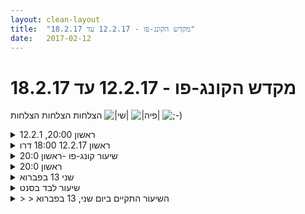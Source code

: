 ```yaml
---
layout: clean-layout
title:  "מקדש הקונג-פו - 12.2.17 עד 18.2.17"
date:   2017-02-12
---
```

# מקדש הקונג-פו - 12.2.17 עד 18.2.17 
הצלחות הצלחות הצלחות <img src="http://www.timg.co.il/tapuzForum/images/Emo77.gif" alt="|שי|"> <img src="http://www.timg.co.il/tapuzForum/images/Emo230.gif" alt="|פיה|"> <img src="http://www.timg.co.il/tapuzForum/images/Emo8.gif" alt=";-)">

<details>
                    <summary>ראשון 20:00, 12.2.1</summary>
                    שיעור קסום, אצלי בבית, עם עצמי<br> התחלה: 15:10<br> <br> התמסרות ל&quot;גוף הפנימי&quot; בעמידה<br> ממשיך בישיבה. התחשבות בעצמי, הקשבה, רוך. קבלה של עצמי על כל מה שבי.<br> התחשבות בצרכי הגוף, ניואנסים בתנוחה, ריפוד, לבוש חם ונעים.<br> אפשור של תנועת הרגשות. מתן חופש לחלקים הכאובים להתבטא בקול. חופש לבכות.<br> לאהוב אותי ללא פשרות.<br> הנעת הגוף כדי להעיר את האנרגיה, לאפשר לה לזרום. ריקוד חופשי. מתיחות.<br> המשך ריפוי רגשי, שימוש בזכרונות של רגעי קסם - לחיות אותם שוב בדמיון.<br> הודיה, מתוך עצמי, לא כמשימה<br> התכווננות לשבוע מוצלח - ברמה רגשית יותר מחשיבתית<br> מחווה תנועתית מסיימת<br>
                  </details><details>
                    <summary>ראשון 12.2.17 18:00 דרו</summary>
                    <br> שעת התחלה 17:35<br> שיעור כלבבי בין 10 ל 100 דקות<br> <br> פעם ראשונה<br> שאני כותב כאן, שהעברתי אימון בסלון שלי. ופעם ראשונה ללא נעלים.<br> הפחיד אותי לא להצליח ליצור אימון בסביבת הבית שמלאה בהסחות דעת. כיף לדעת שאני יכול והצלחתי.<br> <br> התחלתי בהוספה והשתלה של הנאה בזיכרון מאתמול.<br> התמקודת של האימון הייתה חיזוק הבאלנס על רגל אחת. תוך כדאי זה מצאתי משחק נחמד שרגל אחת על הקרקע והשנייה מנסה להפריע בשלל צורות מהאוויר, משחק שהתוצאה לו ידועה מראש, אבל עדיין מהנה.<br> חיזוק הירכיים, <br> עיצבתי עוד קצת מהפורמות, התכנסות של התנועה, וביצוע יותר לחימתי ( משקל על רגל אחורית)<br> יצרת רצף חבטות סימטרי ועבודה עליו.<br> <br> השיעור הנהדר הזה הסתיים ב 18:30<br> <br> שבוע טוב,<br> דרור<br> <br> <br> <br>  <br>
                  </details><details>
                    <summary>שיעור קונג-פו -ראשון 20:0</summary>
                    השיעור שלי התחיל ב 19:00 בדיוק, נמשך כשעה וחצי והתקיים בביתי.<br> <br> חילקתי את השיעור ל-4 חלקים:<br> חישת הגוף הפנימי - בוצע בשכיבה על הגב<br> אמנות הלחימה והתנועה - כל מני תרגולים לפי מה שעלה (חימום, בעיטות, גמישות, יציבות, כושר גופני)<br> אמנות ההגשמה - התמקדות בהצלחות, דמיון רמה גבוהה יותר בתחומים שונים.<br> אמנות הנוכחות - נעזרתי בספר &quot;כוחו של הרגע הזה&quot;, קבלת המציאות כפי שהיא.<br> <br> שיעור נהדר ומעצים!<br> תודה!
                  </details><details>
                    <summary>ראשון 20:0</summary>
                    התחלתי את השיעור ב 19:00. הקשבתי לגוף הפנימי בישיבה. היה מאתגר למקד את תשומת הלב. ניסיתי לאפשר לעצמי פשוט לנוח, לא להתערב בכלום ורק להקשיב. לאחר מספר דקות הרגשתי התנגדות לקום מהספסל ולהמשיך בשיעור. הזכרתי לעצמי שהשיעור הוא מתנה עבורי ובא להיטיב אתי. בהמשך קמתי ותרגלתי תנועה מיטיבה. סיימתי את השיעור במנוחה בשכיבה על הגב לקראת 20:20<br>
                  </details><details>
                    <summary>שני 13 בפברוא</summary>
                    פגשתי בנקודת המפגש ביואב, וב0650 התחלתי את השיעור.<br> ללכת לכוון מקום השיעור, שיצא אגב מול קיר הזכוכית של המוזיאון,<br> כשאנחנו עוברים בין ראייה רחבה לממוקדת, תוך הרפיית המאמץ<br> של השרירים בעין.<br> הנחנו את התיקים, והתרגיל שהגיע היה לעבור 20 תרגילים כל אחד <br> עם עצמו, שכל אחד יארך בין 2 ל 3 דקות, ללא להסתכל בשעון,<br> התחלת כל מקטע כזה תהיה להתבונן בעצמי ולבחור בתרגיל שנכון לי.<br> אם הגעתי עם תרגיל שבחרתי קודם, לשחרר אותו ולבחור מחדש.<br> זה בסדר להעביר 3 דקות בהתבוננות במידה ולא עלה תרגיל מתאים.<br> לאחר שסיימנו את המקטע ה 20 לעדכן את הפרטנר שסיימתי,<br> ולעבור לעבודת גמישות בישיבה. עבדנו מעולה, וסיימנו בהפרש לא גדול<br> ובסהכ כ 55 דקות. כלומר יש מקום למחשבה שחלק מהמקטעים עברו <br> את 3 הדקות.<br> לאחר מכן עברנו לבצע מקטעים בין 2 ל 3 דקות של עבודה פנימית, שכל<br> אחד בוחר לעצמו בתחילת המקטע. הראשון בלבד לא היה חופשי אלא<br> היה להתבונן בעבודה שעשינו עד כה ולשבח את עצמנו.<br> בגמר המקטע הזה לעבור לעמידה ועבודה חופשית. סיימנו באזור 0817<br> ולאחר מכן סיימתי את השיעור.
                  </details><details>
                    <summary>שיעור לבד בסנט</summary>
                    קודם כל אציין שנזכרתי עכשיו בשם קוד &quot;שני המקדשים&quot; וזה הזכיר לי שגם כאן זה מקדש, זה עוזר לי כרגע.<br> <br> השיעור החל באופן רשמי בשמונה בערב בדיזינגוף סנטר, אבל עוד לפני כן, בהליכה לסנטר מהבית חשתי שכבר מתחיל לצוץ לו השיעור בתוכי, ורשמתי רשימה של ארבע התכווננויות שקראתי להן &quot;סולם&quot; כי הרגשתי שהן סוג של שלבים בסולם שאפשר לרדת ולעלות בהם.<br> <br> זה הסולם:<br> <br> 1. התיידדות עם השלושה: גוף, מחשבה ורגש.<br> <br> 2. תשומת לב לגוף ולנשימה.<br> <br> 3. תשומת לב למה שאני כבר שם לב אליו בחושים.<br> <br> 4. התענגות על מה שאני כבר שם לב אליו בחושים.<br> <br> ההליכה לסנטר לוותה בסולם הזה.<br> הגעתי לסנטר ושם שיחקתי בין הליכה וישיבה. בעיקר עסקתי בהגברת ערנותי, על ידי שימוש גם בארבעת ההתכווננויות שתיארתי, וגם בעוד כל מני. הרגיש לרגעים שהעולם מעט יותר נחשף בפני. <br> זכור לי שלרגעים הבטתי באנשים באופן חדש ובלי דעה מוקדמת. <br> עסקתי בלהנות, בלעשות לי נעים. וזה עבד.<br> <br> השיעור הסתיים בשמונה חמישים ושבע. אחריו חשתי בהשפעתו.
                  </details><details>
                    <summary>> > השיעור התקיים ביום שני, 13 בפברוא</summary>
                    
                  </details><details>
                    <summary>קונג פו ב', 13.2.201</summary>
                    שיעור מקסים קצר בן פחות משעתיים, קצוב בזמן (לא הגדרתי שעה אבל חשתי באורך הרצוי והתנהלתי לפי זה), בעיקר במקום פנימי חבוי בשכונה שלא הכרתי לפני כן ובגן גדול על גבול השכונה עם יפו, שידעתי על קיומו אבל גם אותו לא הכרתי קודם.<br> + עבודה חיצונית רכה, מדוייקת, נעימה<br> + התקדמות משמעותית בהיות דימוי משרת העבודה ולא ההיפך או במקומה<br> + התקדמות משמעותית, מענגת, אינטגרלית בלהיות מודרך ע&quot;י הסביבה <br> + התקדמות משמעותית בשקט ממחשבות ובכלל<br> <br>
                  </details><details>
                    <summary>שיעור שני 13.2 - 16:5</summary>
                    כבשתי את הקרוסלה :) ביסודיות רבה. לקראת האמצע כבר נעתי עליה בחופשיות כמעט מוחלטת, לכל צד שרציתי. עם הפנים פנימה או החוצה. עם רגליים צמודות. מחליף צדדים וכדומה. התחלתי להתאמן על רגל אחת... לימדתי מישהו...<br> טיפוסים ותרגילים על מתקנים. עמידות ידיים. <br> להיות בטוב בעולם עם עצמי. <br> סיפוק שקט ורגוע. <br> יש טוב.<br> <br> שיעור של כשעה וחצי סך הכל. אולי אפילו פחות קצת. <br> תודה!!<br> <br> <br>
                  </details><details>
                    <summary>> > איזה כיף להיזכר בזה!! :</summary>
                    מגניב לחזור אחורה ולהסתכל על עקבות שהותרתי לעצמי מפעם. <br> איזה יופי זה. ירד לי אסימון קטן שנוגע לזה.
                  </details><details>
                    <summary>שיעור עצמי ביום שנ</summary>
                    תחילת שיעור 19:30<br> מטרות :<br> תנועה חופשית , שיפור המצב ,להוביל את עצמי לפרק הבא<br> תוך כדי תירגול stop , אהטה&nbsp;&nbsp;best,act ,drop ,<br> שיווי משקל בעניים עצומות <br> הרחבת הגוף והתנועה <br> בסביבות 19:50 הרגשתי שהאנרגיה של השיעור חדשה יוצאת דופן , הרגשתי שהנתיב שהדברים זורמים שונה <br> נתתי לידיעה הזאת להיות ואמתנתי בסקרנות להתפתחות של השיעור שלי .<br> ב20:11 בדקתי מיילים אולי פספסתי איזה כיוונון לשיעור <br> <br> קבעתי עם פרטנר לא מבית הספר אימון<br> בדרך המשך תירגול מטרות ראשיות לשיעור <br> אימון תנועתי עוצמתי - שימוש עמוק בצלילים הפנימיים <br> גמישות , מדיטציה <br> הדיה על ההצלחות <br> <br> השארת חותמת ביומן <br> סיום שיעור
                  </details><details>
                    <summary>שני ערב 13.2.1</summary>
                    התחלתי בשמונה את השיעור.<br> כמה עקבות:<br> עבודה עם תשומת הלב כשהיא משייטת בין הסביבה החיצונית לפנימית תוך כדי הליכה<br> חידוד לעצמי של הדברים העיקריים בלימודים עליהם אני עובד בימים אלו<br> תרגילי מתיחות וחיזוק מרכז הגוף<br> סיום ב 21:14 <br>
                  </details><details>
                    <summary>14.2.17 שלישי ער</summary>
                    שיעור בבית. <br> <br> 45 דקות. <br> בעיקר הרפיית עיניים ארוכה ארוכה. בעיניים פקוחות ועצומות, עם כיסוי בכפות הידיים ובלי. <br> קצת עיסוי ידיים. <br> כמה דקות קריאת טקסטים לימודיים. <br> <br> 15 דקות אחרונות לא יעילות כל כך. הייתי עייף ומשועמם. חוויתי תחושת &quot;לא רוצה לקחת אחריות על עצמי / להנהיג את עצמי לעבר עתיד טוב יותר תנו לי רק לישון...&quot;. <br> <br> סה&quot;כ היה נחמד.<br><br><table width='70%' cellpadding='0' cellspacing='0' bgcolor='#C6C7C6'><tr><td height='1'></td></tr></table><br><img border=0 src=../tapuzforum/images/Emo42.gif><br><br><b>יש בי אהבה והיא תנצח.</b><br><br><br><a rel=nofollow href=http://blog.tapuz.co.il/pathoftheone target=_blank style=color:black>http://blog.tapuz.co.il/pathoftheone</a>            <br><br>
                  </details><details>
                    <summary>יום שלישי 14.02.2017 שעה</summary>
                    תחילת שיעור ב9 קידה, שיעור בגינה הציבורית מתחת לבית. הרפיית השרירים בדרך לשיעור. חישה של רצף, של שדה רצף של דימויים, של אפשרויות, של אנרגיה לשנות. בתוך הגינה, בחירה בדרך של ישיבה לאחר מספר תנועות קרב קלות:<br> <br> כניסה בדמיון:&nbsp;&nbsp;<br> דימוי של&nbsp;&nbsp;חפירה עדינה באדמה הפורייה כמו שהייתי&nbsp;&nbsp;ילד. חופר וחופר חש את השמיים והאדמה הפורייה הלחה&nbsp;&nbsp;עד שמגיעים לגונג מתכתי, הגונג מעלה זיכרונות.&nbsp;&nbsp;מנסה לשים לב למה שקרה ב20 השנה האחרונות .להבין את מה שקרה, את מה שקורה<br> את הדברים שנאבדו והם כמו שהם ולא כמו משהו אחר. לשים לב לשלוש המפלצות:<br>  <br> שנאה של מה שהייתי<br>  <br> הכחשה של מה שהייתי,<br> שנאה של מה שאני.<br> לשים לב לפרטים הקטנים.&nbsp;&nbsp;לשים לב&nbsp;&nbsp;למה שדורש ללכת בעדינות עם הגוף לשים לב לתנועה לשים לב לפרטים שלי לרגשות שלי. הרמת שק חול כתרגיל פיזי&nbsp;&nbsp;לקראת הדקות האחרונות קידה וסיום (בשעה 9:45)<br> <br>
                  </details><details>
                    <summary>שני ער</summary>
                    הגעתי לנקודת תחילת השיעור, גינה ציבורית בחולון, ב 20:30, איחור של חצי שעה. האיחור נבע מזה שבעקבות בלבול פנימי לא השתמשתי באסטרטגיות הרגילות שאני משתמש בהן כדי להגיע בזמן למקומות. <br> התחלתי את השיעור בלשבת על ספסל ולהתחבר לדימוי שלי כאמן קונג פו, אחר כך חיפשתי נקודה שיהיה לי נוח להתאמן בה תוך כדי התמקדות בסביבה החיצונית. מצאתי פינה די מבודדת ועשיתה בה חימום מסורתי ארוך ואחריו גמישות ארוכה. רוב המשך השיעור שלי עסק בפורמות, עברתי על כל הפורמות שאני מכיר שבכל פעם עבדתי בהתחלה על דגש של דיוק, אחר כך על עבודת רגליים נמוכה ומקורקעת, אחר כך על מהירות, ובסוף על שלושת ההדגשים בו זמנית. בתזמון עם סיום עבודת הפורמות התחיל לרדת עלי גשם. חיפשתי מיקום חדש שמתאים לעבודה פנימית תוך כדי חישת השדה הגדול, הרגשתי שהשדה הגדול מנחה אותי לנקודה די פומבית שיש בה אבן גדולה, משובצת צדפים, בין כמה עצים. שם המשכתי להרגיש את השדה הגדול ולהתמסר אליו. עברתי להתמקד בשדה האישי שלי, ולאחר מכן סיימתי השיעור. השיעור הסתיים בסביבות 22:20
                  </details><details>
                    <summary>רביעי ה 15 בוק</summary>
                    קבלנו לשלב 3 עבודות: תשומת לב לצלילים, הרפית הגוף ותשומת לב לסביבה החיצונית.<br> קבלתי להמשיך את השיעור של אינגריד ושלי. המשכנו לכוון גן אברהם צמוד להיכל התרבות.<br> בדרך המשכנו את העבודה שנתן בן, ועברנו לתרגל כל אחת מהעבודות לבד בהתאם למילת<br> קוד, בגן במקום מקורה חזרנו לעבוד עם 3 הדגשים בכוון מטרה של תנועה שבהשראת היכל <br> התרבות, הבימה והמוזיאון תהיה מעין ריקוד תנועה. מי שיעבור יחשוב שאנחנו מאחד מהיכלי התרבות <br> האלה בחזרה בחוץ. לאחר מכן במטרה לשפר את הגמישות, לאחר מכן לשפר את אמנות הלחימה,<br> לאחר מכן לשפר את הפורמה הראשונה תוך שעושים ממנה ריקוד.<br> לאחר מכן עמידה ללא עשייה, ואז מיקוד בעץ, ואחר כך להחזיק ידים ולהישען אחורה, כך שנאזן<br> את הפרטנר, לסנכרן נשימה, להרפות, להתבונן בעיני הפרטנר, נשימה מעגלית של אנרגיה,<br> כשאני מקבל מכדור הארץ מעלה אותה בעמוד השדרה לראש ומוריד דרך הפנים ללב ומשם<br> דרך הידיים לאינגריד, שמקבלת אותה מהידים ומעלה אותה&nbsp;&nbsp;דרך הפנים לקודקוד ומורידה דרך<br> עמוד השדרה לאדמה.<br> לאחר מכן שוב תנועה עם 3 הדגשים באופן חופשי עד שסיימתי את השיעור ב 0820. שיעור<br> עוצמתי, עדין ונפלא.
                  </details><details>
                    <summary>יום שלישי 14.02.2017 שעה</summary>
                    תחילת שיעור ב9 קידה, שיעור בגינה הציבורית מתחת לבית. הרפיית השרירים בדרך לשיעור. חישה של רצף, של שדה רצף של דימויים, של אפשרויות, של אנרגיה לשנות. בתוך הגינה, בחירה בדרך של ישיבה לאחר מספר תנועות קרב קלות:<br> <br> כניסה בדמיון:&nbsp;&nbsp;<br> דימוי של&nbsp;&nbsp;חפירה עדינה באדמה הפורייה כמו שהייתי&nbsp;&nbsp;ילד. חופר וחופר חש את השמיים והאדמה הפורייה הלחה&nbsp;&nbsp;עד שמגיעים לגונג מתכתי, הגונג מעלה זיכרונות.&nbsp;&nbsp;מנסה לשים לב למה שקרה ב20 השנה האחרונות .להבין את מה שקרה, את מה שקורה<br> את הדברים שנאבדו והם כמו שהם ולא כמו משהו אחר. לשים לב לשלוש המפלצות:<br>  <br> שנאה של מה שהייתי<br>  <br> הכחשה של מה שהייתי,<br> שנאה של מה שאני.<br> לשים לב לפרטים הקטנים.&nbsp;&nbsp;לשים לב&nbsp;&nbsp;למה שדורש ללכת בעדינות עם הגוף לשים לב לתנועה לשים לב לפרטים שלי לרגשות שלי. הרמת שק חול כתרגיל פיזי&nbsp;&nbsp;לקראת הדקות האחרונות קידה וסיום (בשעה 9:45)<br> <br>
                  </details><details>
                    <summary>שיעור שבת 16:0</summary>
                    <br> בשלוש שורות:<br> 1) mode קשב לנשימה, ללא מאמץ, ובהנאה, כמו בג&#39;קוזי או במסאג&#39;. אפשר לקרוא לזה להרפות ולהנות מתהליך הנשימה הטבעית. או להיות חיה. או בלי אמביציה להיות במצב של מודעות לנשימה.<br> 2) לבחון מגבלות שאני שמתי על עצמי (למשל &quot;אסור להשען על הקיר בזמן תרגיל תשומת לב לנשימה בישיבה). לבחון האם גם בזמן הפעלת &quot;משמעת&quot; עצמית כלשהי, אפשר לחפש עונג/נעימות. <br> 3) חימום לא חייב להיות &quot;חיצוני&quot; (קפיצות/הנעות של ידיים ורגליים) ומעלה דופק. חימום טוב יכול להיות גם פנימי, פתיחת צנרת, חיבור בין צינורות, שחרור עדין והדרגתי בפנים.<br> <br> <br> <br> ~ הפניית קשב לנשימה בזמן הליכה. (תוך הפניית קשב בעצם ל2 ערוצים? לנשימה, להליכה)<br> ~ הפניית קשב לנשימה בזמן ישיבה<br> ~הפניית קשב לנשימה בזמן עמידה<br> ~הפניית קשב לנשימה בזמן תנועה<br> <br> ~ יש מגבלות שאני שמתי על עצמי, וגרמו לסבל, כשהסרתי אותן נהנתי יותר.<br> ~ הבנתי ש&quot;חימום&quot; לקראת שיעור יכול להיות פעלתני (קפיצות/תזוזות) וגם יכול להיות פנימי (למשל הפניית קשב לנשימה)<br> החימום מהסוג השני, &quot;הפנימי&quot; דומה לפתיחת הצנרת. הוא לא מגביר דופק, אולי אפילו מאט, מרגיש שהדרך שלו לחמם היא באמצעות הגברת הזרימה הפנימית. חיבור בין צינורות מנותקים, שמאפשר לזרימה הטבעית של האנרגיה לזרום בתוך הגוף.<br> זה היה מעולה, והכל רק באמצעות mode תשומת לב לנשימה.<br> <br> ~המדריך הפנה את תשומת ליבי באותו שיעור שאין הכוונה בהנחייה לתרגל &quot;ריכוז&quot; שדורש מאמץ (כגון פתירת תרגיל חשבון), אלא יותר כמו כניסה לMode.<br> באמצעות הנחיה זו הרגשתי שאני נכנס לmode שמזכיר קצת את המצב של להיות מסטול.<br> <br> ~החימום באמצעות קשב לנשימה (אני קורא לזה חימום כי היה לזה השפעה טובה על ההמשך) גרם לעבודה התנועתית שלי להיות עם הרבה קשב, בקצב איטי, הנשימה כמטרונומם לתנועה, הרבה מודעות.<br> <br> ~בסוף השיעור תרגלתי שוב הליכה וקשב לנשימה, ישיבה וקשב לנשימה. עמידה וקשב לנשימה.
                  </details><a href="javascript:history.back()">בית</a>